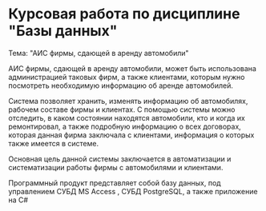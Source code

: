 # Курсовая работа по дисциплине "Базы данных"
Тема: "АИС фирмы, сдающей в аренду автомобили"

АИС фирмы, сдающей в аренду автомобили, может быть использована администрацией таковых фирм, а также клиентами, которым нужно посмотреть необходимую информацию об аренде автомобилей.

Система позволяет хранить, изменять информацию об автомобилях, рабочем составе фирмы и клиентах. С помощью системы можно отследить, в каком состоянии находятся автомобили, кто и когда их ремонтировал, а также подробную информацию о всех договорах, которая данная фирма заключала с клиентами, информация о которых также имеется в системе.

Основная цель данной системы заключается в автоматизации и систематизации работы фирмы с автомобилями и клиентами. 

Программный продукт представляет собой базу данных, под управлением СУБД MS Access , СУБД PostgreSQL, а также  приложение на С#

